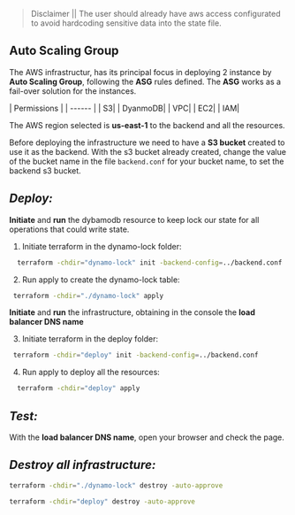 > Disclaimer || The user should already have aws access configurated to avoid hardcoding sensitive data into the state file. 

## Auto Scaling Group
 The AWS infrastructur, has its principal focus in deploying 2 instance  by **Auto Scaling Group**, following the **ASG** rules defined. The **ASG** works as a fail-over solution for the instances.

| Permissions | 
    | ------ |
    | S3|
    | DyanmoDB|
    | VPC|
    | EC2|
    | IAM|


The AWS region selected is **us-east-1** to the backend and all the resources.

Before deploying the infrastructure we need to have a **S3 bucket** created to use it as the backend. With the s3 bucket already created, change the value of the bucket name in the file ``backend.conf`` for your bucket name, to set the backend s3 bucket.

## _**Deploy:**_

__Initiate__ and __run__ the dybamodb resource to keep lock our state for all operations that could write state.


1. Initiate terraform in the dynamo-lock folder:
```sh
  terraform -chdir="dynamo-lock" init -backend-config=../backend.conf
 ```
2. Run apply to create the dynamo-lock table:
```sh
 terraform -chdir="./dynamo-lock" apply 
```
__Initiate__ and __run__ the infrastructure, obtaining in the console the __load balancer DNS name__

3. Initiate terraform in the deploy folder:
```sh
 terraform -chdir="deploy" init -backend-config=../backend.conf
```
4. Run apply to deploy all the resources:
```sh
  terraform -chdir="deploy" apply
```

## _**Test:**_

With the __load balancer DNS name__, open your browser and check the page.


## _**Destroy all infrastructure:**_
```sh
terraform -chdir="./dynamo-lock" destroy -auto-approve

terraform -chdir="deploy" destroy -auto-approve
```

